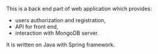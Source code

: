 This is a back end part of web application which provides:
- users authorization and registration,
- API for front end,
- interaction with MongoDB server.

It is written on Java with Spring framework.
